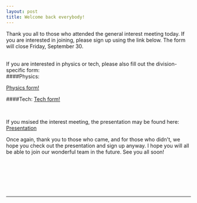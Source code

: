 ```yaml
---
layout: post
title: Welcome back everybody!
---
```



Thank you all to those who attended the general interest meeting today. If you are interested in joining, please sign up using the link below.
The form will close Friday, September 30.<br><br>

If you are interested in physics or tech, please also fill out the division-specific form:  
####Physics:

[Physics form!](https://docs.google.com/forms/d/e/1FAIpQLScXEa0D5VeuSyYRIGSmlbsR-oJ6szY4ss9FKfcqMDNBX-ibLA/viewform?c=0&w=1)

####Tech:
[Tech form!](https://docs.google.com/forms/d/e/1FAIpQLSf37ifBgOJ8pv8aiNDvYEtANd0Y_3LzsEubf_LyiOStDs7VbQ/viewform?c=0&w=1)

<br>

If you msised the interest meeting, the presentation may be found here:  
[Presentation](https://docs.google.com/presentation/d/1dvlQ45AdfG2XVsqSdPmRKjz1O1g_h_is_VxGwZeCxsg/edit#slide=id.p)

Once again, thank you to those who came, and for those who didn't, we hope you check out the presentation and sign up anyway. I hope you will all be able to join our wonderful team in the future. See you all soon!


<br>
<br>
<br>
<br>
<br>
<hr>
<br>
<br>
<br>
<br>
<br>
